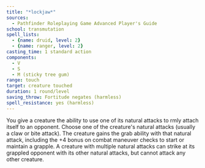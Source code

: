 ```yaml
---
title: "*lockjaw*"
sources:
  - Pathfinder Roleplaying Game Advanced Player's Guide
school: transmutation
spell_lists:
  - {name: druid, level: 2}
  - {name: ranger, level: 2}
casting_time: 1 standard action
components:
  - V
  - S
  - M (sticky tree gum)
range: touch
target: creature touched
duration: 1 round/level
saving_throw: Fortitude negates (harmless)
spell_resistance: yes (harmless)
---
```


You give a creature the ability to use one of its natural attacks to  rmly attach itself to an opponent. Choose one of the creature's natural attacks (usually a claw or bite attack). The creature gains the grab ability with that natural attack, including the +4 bonus on combat maneuver checks to start or maintain a grapple. A creature with multiple natural attacks can strike at its grappled opponent with its other natural attacks, but cannot attack any other creature.

